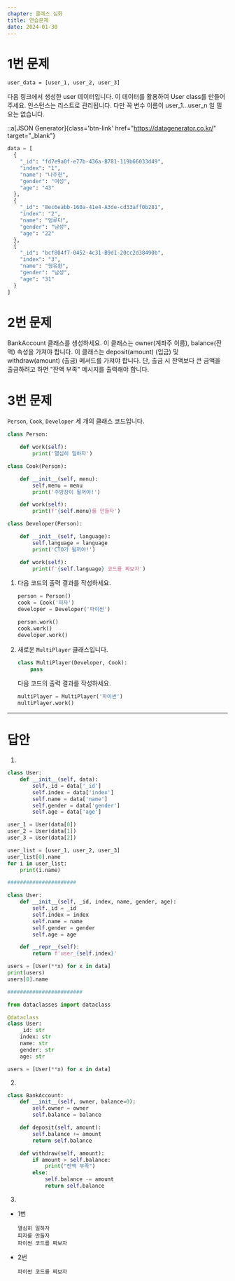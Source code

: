 ```yaml
---
chapter: 클래스 심화
title: 연습문제
date: 2024-01-30
---
```


# 1번 문제

```
user_data = [user_1, user_2, user_3]
```

다음 링크에서 생성한 user 데이터입니다. 이 데이터를 활용하여 User class를 만들어주세요. 인스턴스는 리스트로 관리됩니다. 다만 꼭 변수 이름이 user_1...user_n 일 필요는 없습니다.

::a[JSON Generator]{class='btn-link' href="https://datagenerator.co.kr/" target="\_blank"}

```python
data = [
  {
    "_id": "fd7e9a0f-e77b-436a-B781-119b66033d49",
    "index": "1",
    "name": "나주헌",
    "gender": "여성",
    "age": "43"
  },
  {
    "_id": "8ec6eabb-160a-41e4-A3de-cd33aff0b281",
    "index": "2",
    "name": "엄루다",
    "gender": "남성",
    "age": "22"
  },
  {
    "_id": "bcf804f7-0452-4c31-B9d1-20cc2d38490b",
    "index": "3",
    "name": "형유환",
    "gender": "남성",
    "age": "31"
  }
]
```

# 2번 문제

BankAccount 클래스를 생성하세요. 이 클래스는 owner(계좌주 이름), balance(잔액) 속성을 가져야 합니다. 이 클래스는 deposit(amount) (입금) 및 withdraw(amount) (출금) 메서드를 가져야 합니다. 단, 출금 시 잔액보다 큰 금액을 출금하려고 하면 "잔액 부족" 메시지를 출력해야 합니다.

# 3번 문제

`Person`, `Cook`, `Developer` 세 개의 클래스 코드입니다.

```python
class Person:

    def work(self):
        print('열심히 일하자')

class Cook(Person):

    def __init__(self, menu):
        self.menu = menu
        print('주방장이 될꺼야!')

    def work(self):
        print(f'{self.menu}를 만들자')

class Developer(Person):

    def __init__(self, language):
        self.language = language
        print('CTO가 될꺼야!')

    def work(self):
        print(f'{self.language} 코드를 짜보자')
```

1. 다음 코드의 출력 결과를 작성하세요.

   ```python
   person = Person()
   cook = Cook('피자')
   developer = Developer('파이썬')

   person.work()
   cook.work()
   developer.work()
   ```

2. 새로운 `MultiPlayer` 클래스입니다.

   ```python
   class MultiPlayer(Developer, Cook):
       pass
   ```

   다음 코드의 출력 결과를 작성하세요.

   ```python
   multiPlayer = MultiPlayer('파이썬')
   multiPlayer.work()
   ```

---

# 답안

1.

```python
class User:
    def __init__(self, data):
        self._id = data['_id']
        self.index = data['index']
        self.name = data['name']
        self.gender = data['gender']
        self.age = data['age']

user_1 = User(data[0])
user_2 = User(data[1])
user_3 = User(data[2])

user_list = [user_1, user_2, user_3]
user_list[0].name
for i in user_list:
    print(i.name)

######################

class User:
    def __init__(self, _id, index, name, gender, age):
        self._id = _id
        self.index = index
        self.name = name
        self.gender = gender
        self.age = age

    def __repr__(self):
        return f'user_{self.index}'

users = [User(**x) for x in data]
print(users)
users[0].name

########################

from dataclasses import dataclass

@dataclass
class User:
    _id: str
    index: str
    name: str
    gender: str
    age: str

users = [User(**x) for x in data]
```

2.

```python
class BankAccount:
    def __init__(self, owner, balance=0):
        self.owner = owner
        self.balance = balance

    def deposit(self, amount):
        self.balance += amount
        return self.balance

    def withdraw(self, amount):
        if amount > self.balance:
            print("잔액 부족")
        else:
            self.balance -= amount
            return self.balance
```

3.

- 1번

  ```
  열심히 일하자
  피자를 만들자
  파이썬 코드를 짜보자
  ```

- 2번

  ```
  파이썬 코드를 짜보자
  ```
